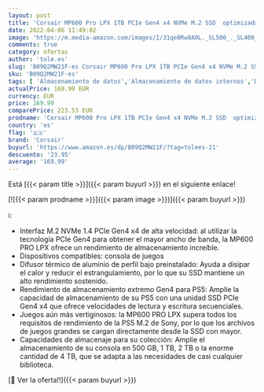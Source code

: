 ```yaml
---
layout: post
title: 'Corsair MP600 Pro LPX 1TB PCIe Gen4 x4 NVMe M.2 SSD  optimizada para PS5  hasta 7.100 MB/s Velocidad de Lectura Secuencial y de Escritura Secuencial 6.800 MB/s  3D TLC NAND de Alta Densidad  Negro'
date: 2022-04-06 11:49:02
image: 'https://m.media-amazon.com/images/I/31qe0Rw8A0L._SL500_._SL400_.jpg'
comments: true
category: ofertas
author: 'tole.es'
slug: 'B09Q2MW21F-es Corsair MP600 Pro LPX 1TB PCIe Gen4 x4 NVMe M.2 SSD...'
sku: 'B09Q2MW21F-es'
tags: [ 'Almacenamiento de datos','Almacenamiento de datos internos','Discos duros sólidos internos','Informática','corsair','ps5', ]
actualPrice: 169.99 EUR
currency: EUR
price: 169.99
comparePrice: 223.53 EUR
prodname: 'Corsair MP600 Pro LPX 1TB PCIe Gen4 x4 NVMe M.2 SSD  optimizada para PS5  hasta 7.100 MB/s Velocidad de Lectura Secuencial y de Escritura Secuencial 6.800 MB/s  3D TLC NAND de Alta Densidad  Negro'
country: 'es'
flag: '🇪🇸'
brand: 'Corsair'
buyurl: 'https://www.amazon.es/dp/B09Q2MW21F/?tag=tolees-21'
descuento: '23.95'
average: '169.99'
---
```


Está [{{< param title >}}]({{< param buyurl >}}) en el siguiente enlace!

[![{{< param prodname >}}]({{< param image >}})]({{< param buyurl >}})

ℹ️:

- Interfaz M.2 NVMe 1.4 PCIe Gen4 x4 de alta velocidad: al utilizar la tecnología PCIe Gen4 para obtener el mayor ancho de banda, la MP600 PRO LPX ofrece un rendimiento de almacenamiento increíble.
- Dispositivos compatibles: consola de juegos
- Difusor térmico de aluminio de perfil bajo preinstalado: Ayuda a disipar el calor y reducir el estrangulamiento, por lo que su SSD mantiene un alto rendimiento sostenido.
- Rendimiento de almacenamiento extremo Gen4 para PS5: Amplíe la capacidad de almacenamiento de su PS5 con una unidad SSD PCIe Gen4 x4 que ofrece velocidades de lectura y escritura secuenciales.
- Juegos aún más vertiginosos: la MP600 PRO LPX supera todos los requisitos de rendimiento de la PS5 M.2 de Sony, por lo que los archivos de juegos grandes se cargan directamente desde la SSD con mayor.
- Capacidades de almacenaje para su colección: Amplíe el almacenamiento de su consola en 500 GB, 1 TB, 2 TB o la enorme cantidad de 4 TB, que se adapta a las necesidades de casi cualquier biblioteca.

[🛒 Ver la oferta!!]({{< param buyurl >}})
